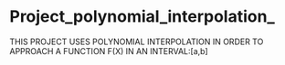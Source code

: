# Project_polynomial_interpolation_
THIS PROJECT USES POLYNOMIAL INTERPOLATION IN ORDER TO APPROACH A FUNCTION F(X) IN AN INTERVAL:[a,b]
